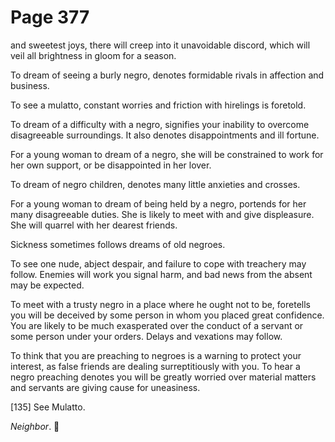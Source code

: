 # Page 377
and sweetest joys, there will creep into it unavoidable discord,
which will veil all brightness in gloom for a season.


To dream of seeing a burly negro, denotes formidable rivals
in affection and business.


To see a mulatto, constant worries and friction with hirelings is foretold.


To dream of a difficulty with a negro, signifies your inability to overcome
disagreeable surroundings. It also denotes disappointments and ill fortune.


For a young woman to dream of a negro, she will be constrained
to work for her own support, or be disappointed in her lover.


To dream of negro children, denotes many little anxieties and crosses.


For a young woman to dream of being held by a negro, portends for her many
disagreeable duties. She is likely to meet with and give displeasure.
She will quarrel with her dearest friends.


Sickness sometimes follows dreams of old negroes.


To see one nude, abject despair, and failure to cope with
treachery may follow. Enemies will work you signal harm,
and bad news from the absent may be expected.


To meet with a trusty negro in a place where he ought not to be,
foretells you will be deceived by some person in whom you placed
great confidence. You are likely to be much exasperated over
the conduct of a servant or some person under your orders.
Delays and vexations may follow.


To think that you are preaching to negroes is a warning to protect
your interest, as false friends are dealing surreptitiously with you.
To hear a negro preaching denotes you will be greatly worried over
material matters and servants are giving cause for uneasiness.



[135] See Mulatto.


_Neighbor_.
